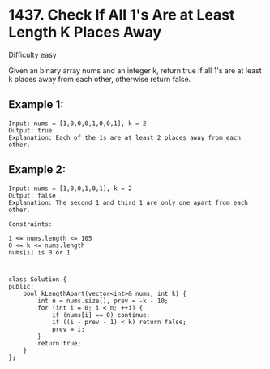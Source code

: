# 1437. Check If All 1's Are at Least Length K Places Away
Difficulty easy

Given an binary array nums and an integer k, return true if all 1's are at least k places away from each other, otherwise return false.


## Example 1:
```
Input: nums = [1,0,0,0,1,0,0,1], k = 2
Output: true
Explanation: Each of the 1s are at least 2 places away from each other.
```


## Example 2:
```
Input: nums = [1,0,0,1,0,1], k = 2
Output: false
Explanation: The second 1 and third 1 are only one apart from each other.
```


```
Constraints:

1 <= nums.length <= 105
0 <= k <= nums.length
nums[i] is 0 or 1
```


#
```
class Solution {
public:
    bool kLengthApart(vector<int>& nums, int k) {
        int n = nums.size(), prev = -k - 10;
        for (int i = 0; i < n; ++i) {
            if (nums[i] == 0) continue;
            if ((i - prev - 1) < k) return false;
            prev = i;
        }
        return true;
    }
};
```